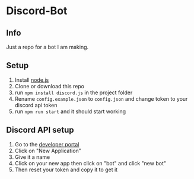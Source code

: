 # Discord-Bot
## Info
Just a repo for a bot I am making.
## Setup
1. Install <a href="https://nodejs.org/en/download">node.js</a>
2. Clone or download this repo
3. run ```npm install discord.js``` in the project folder
4. Rename ```config.example.json``` to ```config.json``` and change token to your discord api token
5. run ```npm run start``` and it should start working
## Discord API setup
1. Go to the <a href="https://discord.com/developers/applications">developer portal</a>
2. Click on "New Application"
3. Give it a name
4. Click on your new app then click on "bot" and click "new bot"
5. Then reset your token and copy it to get it
